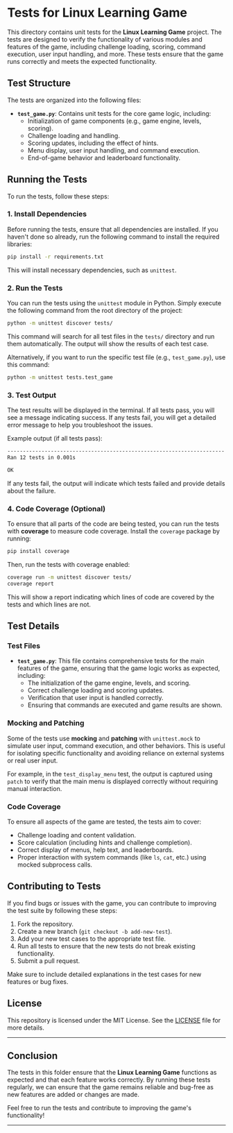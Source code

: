 # Tests for Linux Learning Game

This directory contains unit tests for the **Linux Learning Game** project. The tests are designed to verify the functionality of various modules and features of the game, including challenge loading, scoring, command execution, user input handling, and more. These tests ensure that the game runs correctly and meets the expected functionality.

## Test Structure

The tests are organized into the following files:

- **`test_game.py`**: Contains unit tests for the core game logic, including:
  - Initialization of game components (e.g., game engine, levels, scoring).
  - Challenge loading and handling.
  - Scoring updates, including the effect of hints.
  - Menu display, user input handling, and command execution.
  - End-of-game behavior and leaderboard functionality.
  
## Running the Tests

To run the tests, follow these steps:

### 1. Install Dependencies

Before running the tests, ensure that all dependencies are installed. If you haven't done so already, run the following command to install the required libraries:

```bash
pip install -r requirements.txt
```

This will install necessary dependencies, such as `unittest`.

### 2. Run the Tests

You can run the tests using the `unittest` module in Python. Simply execute the following command from the root directory of the project:

```bash
python -m unittest discover tests/
```

This command will search for all test files in the `tests/` directory and run them automatically. The output will show the results of each test case.

Alternatively, if you want to run the specific test file (e.g., `test_game.py`), use this command:

```bash
python -m unittest tests.test_game
```

### 3. Test Output

The test results will be displayed in the terminal. If all tests pass, you will see a message indicating success. If any tests fail, you will get a detailed error message to help you troubleshoot the issues.

Example output (if all tests pass):

```bash
----------------------------------------------------------------------
Ran 12 tests in 0.001s

OK
```

If any tests fail, the output will indicate which tests failed and provide details about the failure.

### 4. Code Coverage (Optional)

To ensure that all parts of the code are being tested, you can run the tests with **coverage** to measure code coverage. Install the `coverage` package by running:

```bash
pip install coverage
```

Then, run the tests with coverage enabled:

```bash
coverage run -m unittest discover tests/
coverage report
```

This will show a report indicating which lines of code are covered by the tests and which lines are not.

## Test Details

### Test Files

- **`test_game.py`**: This file contains comprehensive tests for the main features of the game, ensuring that the game logic works as expected, including:
  - The initialization of the game engine, levels, and scoring.
  - Correct challenge loading and scoring updates.
  - Verification that user input is handled correctly.
  - Ensuring that commands are executed and game results are shown.

### Mocking and Patching

Some of the tests use **mocking** and **patching** with `unittest.mock` to simulate user input, command execution, and other behaviors. This is useful for isolating specific functionality and avoiding reliance on external systems or real user input.

For example, in the `test_display_menu` test, the output is captured using `patch` to verify that the main menu is displayed correctly without requiring manual interaction.

### Code Coverage

To ensure all aspects of the game are tested, the tests aim to cover:
- Challenge loading and content validation.
- Score calculation (including hints and challenge completion).
- Correct display of menus, help text, and leaderboards.
- Proper interaction with system commands (like `ls`, `cat`, etc.) using mocked subprocess calls.

## Contributing to Tests

If you find bugs or issues with the game, you can contribute to improving the test suite by following these steps:

1. Fork the repository.
2. Create a new branch (`git checkout -b add-new-test`).
3. Add your new test cases to the appropriate test file.
4. Run all tests to ensure that the new tests do not break existing functionality.
5. Submit a pull request.

Make sure to include detailed explanations in the test cases for new features or bug fixes.

## License

This repository is licensed under the MIT License. See the [LICENSE](LICENSE) file for more details.

---

## Conclusion

The tests in this folder ensure that the **Linux Learning Game** functions as expected and that each feature works correctly. By running these tests regularly, we can ensure that the game remains reliable and bug-free as new features are added or changes are made.

Feel free to run the tests and contribute to improving the game's functionality!

---

